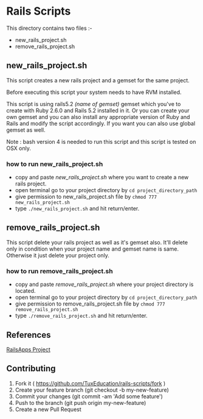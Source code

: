 # Rails Scripts

This directory contains two files :-
- new_rails_project.sh
- remove_rails_project.sh

##  new_rails_project.sh
This script creates a new rails project and a gemset for the same project.

Before executing this script your system needs to have RVM installed.

This script is using rails5.2 *(name of gemset)* gemset which you've to create with Ruby 2.6.0 and Rails 5.2 installed in it. Or you can create your own gemset and you can also install any appropriate version of Ruby and Rails and modify the script accordingly. If you want you can also use global gemset as well.

Note : bash version 4 is needed to run this script and this script is tested on OSX only.

### how to run new_rails_project.sh
- copy and paste _new_rails_project.sh_ where you want to create  a new rails project.
- open terminal go to your project directory by `cd project_directory_path`
- give permission to new_rails_project.sh file by `chmod 777 new_rails_project.sh`
- type `./new_rails_project.sh` and hit return/enter.



## remove_rails_project.sh
This script delete your rails project as well as it's gemset also. It'll delete only in condition when your project name and gemset name is same. Otherwise it just delete your project only.

### how to run remove_rails_project.sh
- copy and paste _remove_rails_project.sh_ where your project directory is located.
- open terminal go to your project directory by `cd project_directory_path`
- give permission to remove_rails_project.sh file by `chmod 777 remove_rails_project.sh`
- type `./remove_rails_project.sh` and hit return/enter.


## References
[RailsApps Project](http://railsapps.github.io/installrubyonrails-mac.html)

## Contributing 
1. Fork it ( https://github.com/TuxEducation/rails-scripts/fork )
2. Create your feature branch (git checkout -b my-new-feature)
3. Commit your changes (git commit -am 'Add some feature')
4. Push to the branch (git push origin my-new-feature)
5. Create a new Pull Request
